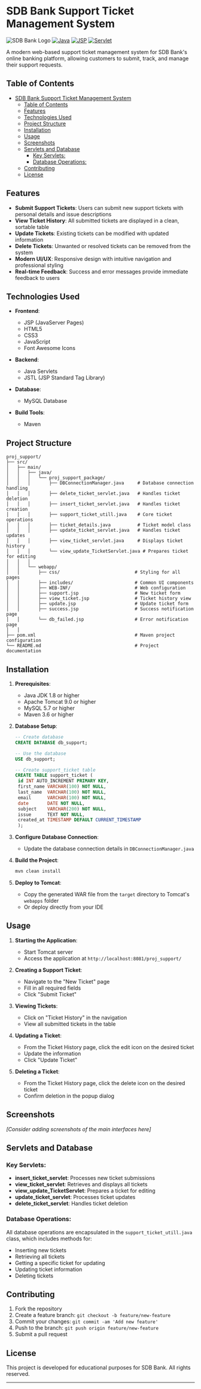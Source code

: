 # SDB Bank Support Ticket Management System

![SDB Bank Logo](https://img.shields.io/badge/SDB-Bank-blue)
[![Java](https://img.shields.io/badge/Java-1.8%2B-orange)](https://www.java.com)
[![JSP](https://img.shields.io/badge/JSP-2.3-green)](https://www.oracle.com/java/technologies/jspt.html)
[![Servlet](https://img.shields.io/badge/Servlet-4.0-yellow)](https://javaee.github.io/servlet-spec/)

A modern web-based support ticket management system for SDB Bank's online banking platform, allowing customers to submit, track, and manage their support requests.

## Table of Contents
- [SDB Bank Support Ticket Management System](#sdb-bank-support-ticket-management-system)
  - [Table of Contents](#table-of-contents)
  - [Features](#features)
  - [Technologies Used](#technologies-used)
  - [Project Structure](#project-structure)
  - [Installation](#installation)
  - [Usage](#usage)
  - [Screenshots](#screenshots)
  - [Servlets and Database](#servlets-and-database)
    - [Key Servlets:](#key-servlets)
    - [Database Operations:](#database-operations)
  - [Contributing](#contributing)
  - [License](#license)

## Features

- **Submit Support Tickets**: Users can submit new support tickets with personal details and issue descriptions
- **View Ticket History**: All submitted tickets are displayed in a clean, sortable table
- **Update Tickets**: Existing tickets can be modified with updated information
- **Delete Tickets**: Unwanted or resolved tickets can be removed from the system
- **Modern UI/UX**: Responsive design with intuitive navigation and professional styling
- **Real-time Feedback**: Success and error messages provide immediate feedback to users

## Technologies Used

- **Frontend**:
  - JSP (JavaServer Pages)
  - HTML5
  - CSS3
  - JavaScript
  - Font Awesome Icons
  
- **Backend**:
  - Java Servlets
  - JSTL (JSP Standard Tag Library)
  
- **Database**:
  - MySQL Database
  
- **Build Tools**:
  - Maven

## Project Structure

```
proj_support/
├── src/
│   ├── main/
│   │   ├── java/
│   │   │   └── proj_support_package/
│   │   │       ├── DBConnectionManager.java     # Database connection handling
│   │   │       ├── delete_ticket_servlet.java   # Handles ticket deletion
│   │   │       ├── insert_ticket_servlet.java   # Handles ticket creation
│   │   │       ├── support_ticket_utill.java    # Core ticket operations
│   │   │       ├── ticket_details.java          # Ticket model class
│   │   │       ├── update_ticket_servlet.java   # Handles ticket updates
│   │   │       ├── view_ticket_servlet.java     # Displays ticket history
│   │   │       └── view_update_TicketServlet.java # Prepares ticket for editing
│   │   │
│   │   └── webapp/
│   │       ├── css/                            # Styling for all pages
│   │       ├── includes/                       # Common UI components
│   │       ├── WEB-INF/                        # Web configuration
│   │       ├── support.jsp                     # New ticket form
│   │       ├── view_ticket.jsp                 # Ticket history view
│   │       ├── update.jsp                      # Update ticket form
│   │       ├── success.jsp                     # Success notification page
│   │       └── db_failed.jsp                   # Error notification page
│   │
├── pom.xml                                     # Maven project configuration
└── README.md                                   # Project documentation
```

## Installation

1. **Prerequisites**:
   - Java JDK 1.8 or higher
   - Apache Tomcat 9.0 or higher
   - MySQL 5.7 or higher
   - Maven 3.6 or higher

2. **Database Setup**:
   ```sql
   -- Create database
   CREATE DATABASE db_support;
   
   -- Use the database
   USE db_support;
   
   -- Create support_ticket table
   CREATE TABLE support_ticket (
    id INT AUTO_INCREMENT PRIMARY KEY,
    first_name VARCHAR(100) NOT NULL,
    last_name  VARCHAR(100) NOT NULL,
    email      VARCHAR(100) NOT NULL,
    date       DATE NOT NULL,
    subject    VARCHAR(200) NOT NULL,
    issue      TEXT NOT NULL,
    created_at TIMESTAMP DEFAULT CURRENT_TIMESTAMP
    );

   ```

3. **Configure Database Connection**:
   - Update the database connection details in `DBConnectionManager.java`

4. **Build the Project**:
   ```bash
   mvn clean install
   ```

5. **Deploy to Tomcat**:
   - Copy the generated WAR file from the `target` directory to Tomcat's `webapps` folder
   - Or deploy directly from your IDE

## Usage

1. **Starting the Application**:
   - Start Tomcat server
   - Access the application at `http://localhost:8081/proj_support/`

2. **Creating a Support Ticket**:
   - Navigate to the "New Ticket" page
   - Fill in all required fields
   - Click "Submit Ticket"

3. **Viewing Tickets**:
   - Click on "Ticket History" in the navigation
   - View all submitted tickets in the table

4. **Updating a Ticket**:
   - From the Ticket History page, click the edit icon on the desired ticket
   - Update the information
   - Click "Update Ticket"

5. **Deleting a Ticket**:
   - From the Ticket History page, click the delete icon on the desired ticket
   - Confirm deletion in the popup dialog

## Screenshots

*[Consider adding screenshots of the main interfaces here]*

## Servlets and Database

### Key Servlets:
- **insert_ticket_servlet**: Processes new ticket submissions
- **view_ticket_servlet**: Retrieves and displays all tickets
- **view_update_TicketServlet**: Prepares a ticket for editing
- **update_ticket_servlet**: Processes ticket updates
- **delete_ticket_servlet**: Handles ticket deletion

### Database Operations:
All database operations are encapsulated in the `support_ticket_utill.java` class, which includes methods for:
- Inserting new tickets
- Retrieving all tickets
- Getting a specific ticket for updating
- Updating ticket information
- Deleting tickets

## Contributing

1. Fork the repository
2. Create a feature branch: `git checkout -b feature/new-feature`
3. Commit your changes: `git commit -am 'Add new feature'`
4. Push to the branch: `git push origin feature/new-feature`
5. Submit a pull request

## License

This project is developed for educational purposes for SDB Bank. All rights reserved.

---

